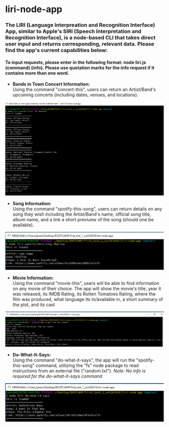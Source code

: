 # liri-node-app

### The LIRI (Language Interpreation and Recognition Interface) App, similar to Apple's SIRI (Speech Interpretation and Recognition Interface), is a node-based CLI that takes direct user input and returns corresponding, relevant data. Please find the app's current capabilities below:
#### To input requests, please enter in the following format: node liri.js (command) (info). Please use quotation marks for the info request if it contains more than one word.

* **Bands in Town Concert Information:**  
Using the command "concert-this", users can return an Artist/Band's upcoming concerts (including dates, venues, and locations).

![Concert](https://github.com/Kaviz101586/liri-node-app/blob/master/assets/images/concert-this.PNG)

* **Song Information:**  
Using the command "spotify-this-song", users can return details on any song they wish including the Artist/Band's name, official song title, album name, and a link a short previuew of the song (should one be available).

![Spotify](https://github.com/Kaviz101586/liri-node-app/blob/master/assets/images/spotify-this-song.PNG)

* **Movie Information:**  
Using the command "movie-this", users will be able to find information on any movie of their choice. The app will show the movie's title, year it was released, its IMDB Rating, its Rotten Tomatoes Rating, where the film was produced, what language its in/available in, a short summary of the plot, and its cast

![Movie](https://github.com/Kaviz101586/liri-node-app/blob/master/assets/images/movie-this.PNG)

* **Do-What-It-Says:**  
Using the command "do-what-it-says", the app will run the "spotify-this-song" command, utilizing the "fs" node package to read instructions from an external file ("random.txt").
_Note: No info is required for the do-what-it-says command_

![DWIS](https://github.com/Kaviz101586/liri-node-app/blob/master/assets/images/do-what-it-says.PNG)


